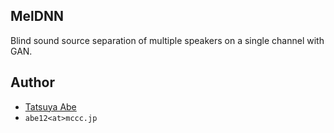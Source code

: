 MelDNN
------

Blind sound source separation of multiple speakers on a single channel with GAN.


## Author
* [Tatsuya Abe](https://github.com/AjxLab)
* ```abe12<at>mccc.jp```
